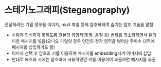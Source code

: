 # 스테가노그래피(Steganography)

전달하려는 기밀 정보를 이미지, mp3 파일 등에 암호화하여 숨기는 암호 기술을 말함

- 사람이 인식하지 못하도록 원본의 외형적(화질, 음질 등) 변화를 최소화하면서 유의미한 메시지를 넣음(오디오 파일의 경우 인간의 청각 영역을 벗어난 주파수 대역에 메시지를 삽입하기도 함)
- 이미지 선택 후 암호화 키를 이용하여 메시지를 embedding시켜 이미지에 삽입
- 반대로 복호화 시에는 암호화에 사용하였던 키를 이용하여 추출하면 메시지를 추출
